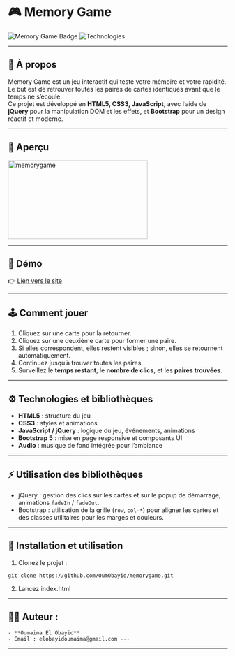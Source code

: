 # 🎮 Memory Game

![Memory Game Badge](https://img.shields.io/badge/Memory-Game-blueviolet)
![Technologies](https://img.shields.io/badge/Tech-HTML5%2CCSS3%2CjQuery%2CBootstrap-orange)

---

## 📝 À propos

Memory Game est un jeu interactif qui teste votre mémoire et votre rapidité. Le but est de retrouver toutes les paires de cartes identiques avant que le temps ne s’écoule.  
Ce projet est développé en **HTML5, CSS3, JavaScript**, avec l’aide de **jQuery** pour la manipulation DOM et les effets, et **Bootstrap** pour un design réactif et moderne.

---

## 📸 Aperçu

<img width="320" height="180" alt="memorygame" src="https://github.com/user-attachments/assets/c9776b58-fcd1-469c-87f4-20bf5c5a3d20" />

---

## 🚀 Démo

👉 <a href="https://memorygame.oumportfolio.com/">Lien vers le site</a>

---

## 🕹️ Comment jouer

1. Cliquez sur une carte pour la retourner.  
2. Cliquez sur une deuxième carte pour former une paire.  
3. Si elles correspondent, elles restent visibles ; sinon, elles se retournent automatiquement.  
4. Continuez jusqu’à trouver toutes les paires.  
5. Surveillez le **temps restant**, le **nombre de clics**, et les **paires trouvées**.

---

## ⚙️ Technologies et bibliothèques

- **HTML5** : structure du jeu  
- **CSS3** : styles et animations  
- **JavaScript / jQuery** : logique du jeu, événements, animations  
- **Bootstrap 5** : mise en page responsive et composants UI  
- **Audio** : musique de fond intégrée pour l’ambiance  

---

## ⚡ Utilisation des bibliothèques 

- jQuery : gestion des clics sur les cartes et sur le popup de démarrage, animations `fadeIn` / `fadeOut`.  
- Bootstrap : utilisation de la grille (`row`, `col-*`) pour aligner les cartes et des classes utilitaires pour les marges et couleurs.  

---

## 🚀 Installation et utilisation

1. Clonez le projet :

```
git clone https://github.com/OumObayid/memorygame.git
```
2. Lancez index.html

---

## 👨‍💻 Auteur :
    - **Oumaima El Obayid** 
    - Email : elobayidoumaima@gmail.com --- 

---

